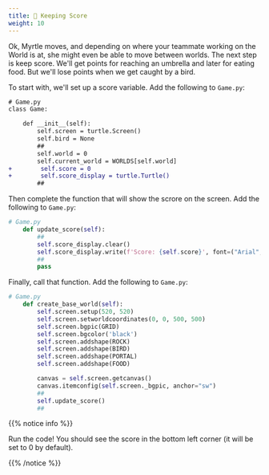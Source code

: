 ```yaml
---
title: 💯 Keeping Score
weight: 10
---
```


Ok, Myrtle moves, and depending on where your teammate working on the World is at, she might even be able to move between worlds.
The next step is keep score.
We'll get points for reaching an umbrella and later for eating food.
But we'll lose points when we get caught by a bird.

To start with, we'll set up a score variable. Add the following to `Game.py`:

```diff
# Game.py
class Game:

    def __init__(self):
        self.screen = turtle.Screen()
        self.bird = None
        ##
        self.world = 0
        self.current_world = WORLDS[self.world]
+        self.score = 0
+        self.score_display = turtle.Turtle()
        ##
```

Then complete the function that will show the scrore on the screen. Add the following to `Game.py`:

```python
# Game.py
    def update_score(self):
        ##
        self.score_display.clear()
        self.score_display.write(f'Score: {self.score}', font=("Arial", 16, "normal"))
        ##
        pass
```

Finally, call that function. Add the following to `Game.py`:

```python
# Game.py
    def create_base_world(self):
        self.screen.setup(520, 520)
        self.screen.setworldcoordinates(0, 0, 500, 500)
        self.screen.bgpic(GRID)
        self.screen.bgcolor('black')
        self.screen.addshape(ROCK)
        self.screen.addshape(BIRD)
        self.screen.addshape(PORTAL)
        self.screen.addshape(FOOD)

        canvas = self.screen.getcanvas()
        canvas.itemconfig(self.screen._bgpic, anchor="sw")
        ##
        self.update_score()
        ##
```

{{% notice info %}}

Run the code! You should see the score in the bottom left corner (it will be set to 0 by default).

{{% /notice %}}
